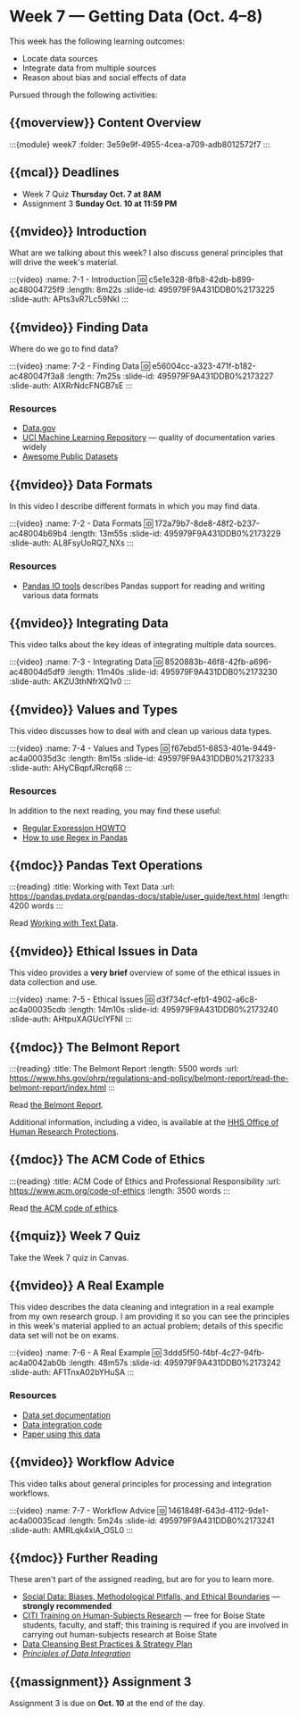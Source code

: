# Week 7 — Getting Data (Oct. 4–8)

This week has the following learning outcomes:

- Locate data sources
- Integrate data from multiple sources
- Reason about bias and social effects of data

Pursued through the following activities:

## {{moverview}} Content Overview

:::{module} week7
:folder: 3e59e9f-4955-4cea-a709-adb8012572f7
:::

## {{mcal}} Deadlines

- Week 7 Quiz **Thursday Oct. 7 at 8AM**
- Assignment 3 **Sunday Oct. 10 at 11:59 PM**

## {{mvideo}} Introduction

What are we talking about this week?  I also discuss general principles that will drive the week's material.

:::{video}
:name: 7-1 - Introduction
:id: c5e1e328-8fb8-42db-b899-ac48004725f9
:length: 8m22s
:slide-id: 495979F9A431DDB0%2173225
:slide-auth: APts3vR7Lc59NkI
:::

## {{mvideo}} Finding Data

Where do we go to find data?

:::{video}
:name: 7-2 - Finding Data
:id: e56004cc-a323-471f-b182-ac480047f3a8
:length: 7m25s
:slide-id: 495979F9A431DDB0%2173227
:slide-auth: AIXRrNdcFNGB7sE
:::

### Resources

- [Data.gov](https://data.gov)
- [UCI Machine Learning Repository](https://archive.ics.uci.edu/ml/index.php) — quality of documentation varies widely
- [Awesome Public Datasets](https://github.com/awesomedata/awesome-public-datasets)

## {{mvideo}} Data Formats

In this video I describe different formats in which you may find data.

:::{video}
:name: 7-2 - Data Formats
:id: 172a79b7-8de8-48f2-b237-ac48004b69b4
:length: 13m55s
:slide-id: 495979F9A431DDB0%2173229
:slide-auth: AL8FsyUoRQ7_NXs
:::

### Resources

- [Pandas IO tools](https://pandas.pydata.org/pandas-docs/stable/user_guide/io.html) describes Pandas support for reading and writing various data formats

## {{mvideo}} Integrating Data

This video talks about the key ideas of integrating multiple data sources.

:::{video}
:name: 7-3 - Integrating Data
:id: 8520883b-46f8-42fb-a696-ac48004d5df9
:length: 11m40s
:slide-id: 495979F9A431DDB0%2173230
:slide-auth: AKZU3thNfrXQ1v0
:::

## {{mvideo}} Values and Types

This video discusses how to deal with and clean up various data types.

:::{video}
:name: 7-4 - Values and Types
:id: f67ebd51-6853-401e-9449-ac4a00035d3c
:length: 8m15s
:slide-id: 495979F9A431DDB0%2173233
:slide-auth: AHyCBqpfJRcrq68
:::

### Resources

In addition to the next reading, you may find these useful:

- [Regular Expression HOWTO](https://docs.python.org/3/howto/regex.html)
- [How to use Regex in Pandas](https://kanoki.org/2019/11/12/how-to-use-regex-in-pandas/)


## {{mdoc}} Pandas Text Operations

:::{reading}
:title: Working with Text Data
:url: https://pandas.pydata.org/pandas-docs/stable/user_guide/text.html
:length: 4200 words
:::

Read [Working with Text Data](https://pandas.pydata.org/pandas-docs/stable/user_guide/text.html).

## {{mvideo}} Ethical Issues in Data

This video provides a **very brief** overview of some of the ethical issues in data collection and use.

:::{video}
:name: 7-5 - Ethical Issues
:id: d3f734cf-efb1-4902-a6c8-ac4a00035cdb
:length: 14m10s
:slide-id: 495979F9A431DDB0%2173240
:slide-auth: AHtpuXAGUcIYFNI
:::

## {{mdoc}} The Belmont Report

:::{reading}
:title: The Belmont Report
:length: 5500 words
:url: https://www.hhs.gov/ohrp/regulations-and-policy/belmont-report/read-the-belmont-report/index.html
:::

Read [the Belmont Report](https://www.hhs.gov/ohrp/regulations-and-policy/belmont-report/read-the-belmont-report/index.html).

Additional information, including a video, is available at the [HHS Office of Human Research Protections](https://www.hhs.gov/ohrp/regulations-and-policy/belmont-report/index.html).

## {{mdoc}} The ACM Code of Ethics

:::{reading}
:title: ACM Code of Ethics and Professional Responsibility
:url: https://www.acm.org/code-of-ethics
:length: 3500 words
:::

Read [the ACM code of ethics](https://www.acm.org/code-of-ethics).

## {{mquiz}} Week 7 Quiz

Take the Week 7 quiz in Canvas.

## {{mvideo}} A Real Example

This video describes the data cleaning and integration in a real example from my own research group.
I am providing it so you can see the principles in this week's material applied to an actual problem; details of this specific data set will not be on exams.

:::{video}
:name: 7-6 - A Real Example
:id: 3ddd5f50-f4bf-4c27-94fb-ac4a0042ab0b
:length: 48m57s
:slide-id: 495979F9A431DDB0%2173242
:slide-auth: AF1TnxA02bYHuSA
:::

### Resources

- [Data set documentation](https://bookdata.piret.info/)
- [Data integration code](https://github.com/BoiseState/bookdata-tools)
- [Paper using this data](https://md.ekstrandom.net/pubs/bag-extended)

## {{mvideo}} Workflow Advice

This video talks about general principles for processing and integration workflows.

:::{video}
:name: 7-7 - Workflow Advice
:id: 1461848f-643d-4112-9de1-ac4a00035cad
:length: 5m24s
:slide-id: 495979F9A431DDB0%2173241
:slide-auth: AMRLqk4xIA_OSL0
:::

## {{mdoc}} Further Reading

These aren't part of the assigned reading, but are for you to learn more.

- [Social Data: Biases, Methodological Pitfalls, and Ethical Boundaries](https://papers.ssrn.com/sol3/papers.cfm?abstract_id=2886526) — **strongly recommended**
- [CITI Training on Human-Subjects Research](https://www.boisestate.edu/research-compliance/citi-training/) — free for Boise State students, faculty, and staff; this training is required if you are involved in carrying out human-subjects research at Boise State
- [Data Cleansing Best Practices & Strategy Plan](https://www.dataisbeauty.com/data-cleansing-best-practices-strategy/)
- [<cite>Principles of Data Integration</cite>](https://boisestate.on.worldcat.org/oclc/796466994)

## {{massignment}} Assignment 3

Assignment 3 is due on **Oct. 10** at the end of the day.
